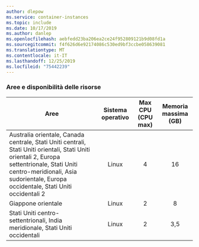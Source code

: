 ```yaml
---
author: dlepow
ms.service: container-instances
ms.topic: include
ms.date: 10/17/2019
ms.author: danlep
ms.openlocfilehash: aebfedd23ba206ea2ce24f952809121b9d08fd1a
ms.sourcegitcommit: f4f626d6e92174086c530ed9bf3ccbe058639081
ms.translationtype: MT
ms.contentlocale: it-IT
ms.lasthandoff: 12/25/2019
ms.locfileid: "75442239"
---
```

### <a name="regions-and-resource-availability"></a>Aree e disponibilità delle risorse

| Aree | Sistema operativo | Max CPU (CPU max) | Memoria massima (GB) |
| -------- | :---: | :---: | :-----------: |
| Australia orientale, Canada centrale, Stati Uniti centrali, Stati Uniti orientali, Stati Uniti orientali 2, Europa settentrionale, Stati Uniti centro-meridionali, Asia sudorientale, Europa occidentale, Stati Uniti occidentali 2 | Linux | 4 | 16 |
| Giappone orientale | Linux | 2 | 8 |
| Stati Uniti centro-settentrionali, India meridionale, Stati Uniti occidentali | Linux | 2 | 3,5 |
